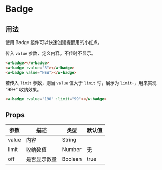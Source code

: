 # Badge

## 用法

使用 Badge 组件可以快速创建提醒用的小红点。

传入 `value` 参数，定义内容。不传时不显示。

```html
<w-badge></w-badge>
<w-badge :value="3"></w-badge>
<w-badge value="NEW"></w-badge>
```

若传入 `limit` 参数，则当 `value` 值大于 `limit` 时，展示为 `limit+`，用来实现 “99+” 收纳效果。

```html
<w-badge :value="190" :limit="99"></w-badge>
```


## Props

| 参数   | 描述     | 类型             | 默认值 |
|--------|----------|------------------|--------|
| value  | 内容 | String || Number | 无 |
| limit  | 收纳数值 | Number | 无 |
| off | 是否显示数量 | Boolean | true |
